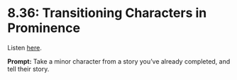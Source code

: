 # 8.36: Transitioning Characters in Prominence 

Listen [here](http://www.writingexcuses.com/2013/09/08/writing-excuses-8-36-transitioning-characters-in-prominence/). 

**Prompt:** Take a minor character from a story you’ve already completed, and tell their story.
